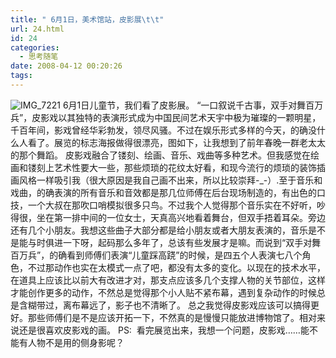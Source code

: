 ```yaml
---
title: " 6月1日，美术馆站，皮影展\t\t"
url: 24.html
id: 24
categories:
  - 思考随笔
date: 2008-04-12 00:20:26
tags:
---
```


![IMG_7221](../../../images/2008/04/img-7221.jpg) 6月1日儿童节，我们看了皮影展。 “一口叙说千古事，双手对舞百万兵”，皮影戏以其独特的表演形式成为中国民间艺术天宇中极为璀璨的一颗明星，千百年间，影戏曾经华彩勃发，领尽风骚。不过在娱乐形式多样的今天，的确没什么人看了。展览的标志海报做得很漂亮，图如下，让我想到了前年春晚一群老太太的那个舞蹈。 皮影戏融合了镂刻、绘画、音乐、戏曲等多种艺术。但我感觉在绘画和镂刻上艺术性要大一些，那些烦琐的花纹太好看，和现今流行的烦琐的装饰插画风格一样吸引我（很大原因是我自己画不出来，所以比较崇拜-_-）.至于音乐和戏曲，的确表演的所有音乐和音效都是那几位师傅在后台现场制造的，有出色的口技，一个大叔在那吹口哨模拟很多只鸟。不过我个人觉得那个音乐实在不好听，吵得很，坐在第一排中间的一位女士，天真高兴地看着舞台，但双手捂着耳朵。旁边还有几个小朋友。我想这些曲子大部分都是给小朋友或者大朋友表演的，音乐是不是能与时俱进一下呀，起码那么多年了，总该有些发展才是嘛。而说到“双手对舞百万兵”，的确看到师傅们表演“儿童踩高跷”的时候，是四五个人表演七八个角色，不过那动作也实在太模式一点了吧，都没有太多的变化。以现在的技术水平，在道具上应该比以前大有改进才对，那支点应该多几个支撑人物的关节部位，这样才能创作更多的动作，不然总是觉得那个小人贴不紧布幕，遇到复杂动作的时候总是含糊带过，离布幕远了，影子也不清晰了。 总之我觉得皮影戏应该可以搞得更好。那些师傅们是不是应该开拓一下，不然真的是慢慢只能放进博物馆了。相对来说还是很喜欢皮影戏的画。 PS:  看完展览出来，我想一个问题，皮影戏……能不能有人物不是用的侧身影呢？